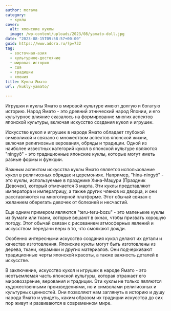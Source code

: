 ```yaml
---
author: morava
category:
  - куклы
cover:
  alt: японские куклы
  image: /wp-content/uploads/2023/08/yamato-doll.jpg
date: "2023-08-15T09:58:57+00:00"
guid: https://www.adora.ru/?p=732
tag:
  - восточная-азия
  - культурное-достояние
  - мировая-история
  - сша
  - традиции
  - япония
title: Куклы Ямато
url: /kukly-yamato/

---
```

Игрушки и куклы Ямато в мировой культуре имеют долгую и богатую историю. Народ Ямато \- это древний этнический народ Японии, и его культурное влияние сказалось на формирование многих аспектов японской культуры, включая искусство создания кукол и игрушек.

Искусство кукол и игрушек в народе Ямато обладает глубокой символикой и связано с множеством аспектов японской жизни, включая религиозные верования, обряды и традиции. Одной из наиболее известных категорий кукол в японской культуре являются "ningyō" - это традиционные японские куклы, которые могут иметь разные формы и функции.

Важным аспектом искусства куклы Ямато является использование кукол в религиозных обрядах и церемониях. Например, "hina-ningyō" - это куклы, используемые в празднике Хина-Мацури (Праздник Девочек), который отмечается 3 марта. Эти куклы представляют императора и императрицу, а также других членов их дворца, и они расставляются на многотирной платформе. Этот обычай связан с желанием оберегать девочек от болезней и несчастий.

Еще одним примером являются "teru-teru-bozu" - это маленькие куклы из бумаги или ткани, которые вешают в окнах, чтобы призвать хорошую погоду. Этот обычай связан с рисованием атмосферных явлений и искусством передачи веры в то, что смолкают дожди.

Особенно интересными искусство создания кукол делают их детали и качество изготовления. Японские куклы могут быть изготовлены из дерева, ткани, керамики и других материалов. Они подчеркивают традиционные черты японской красоты, а также важность деталей в искусстве.

В заключение, искусство кукол и игрушек в народе Ямато \- это неотъемлемая часть японской культуры, которая отражает его мировоззрение, верования и традиции. Эти куклы не только являются художественными произведениями, но и символами религиозных и культурных ценностей. Они позволяют нам заглянуть в историю и душу народа Ямато и увидеть, каким образом их традиции искусства до сих пор живут и развиваются в современном мире.
